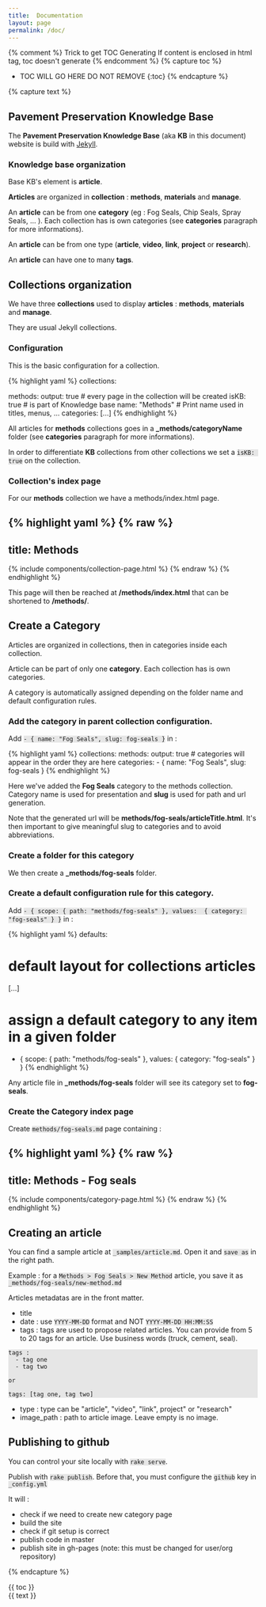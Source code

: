 ```yaml
---
title:  Documentation
layout: page
permalink: /doc/
---
```


{% comment %}
Trick to get TOC Generating
If content is enclosed in html tag, toc doesn't generate
{% endcomment %}
{% capture toc %}
* TOC WILL GO HERE DO NOT REMOVE
{:toc}
{% endcapture %}

{% capture text %}
## Pavement Preservation Knowledge Base
The **Pavement Preservation Knowledge Base** (aka **KB** in this document) website is build with [Jekyll](http://jekyllrb.com/).

### Knowledge base organization
Base KB's element is **article**.

**Articles** are organized in **collection** : **methods**, **materials** and **manage**.

An **article** can be from one **category** (eg : Fog Seals, Chip Seals, Spray Seals, ... ). Each collection has is own categories (see **categories** paragraph for more informations).

An **article** can be from one type (**article**, **video**, **link**, **project** or **research**).

An **article** can have one to many **tags**.

## Collections organization

We have three **collections** used to display **articles** : **methods**, **materials** and **manage**.

They are usual Jekyll collections.

### Configuration
This is the basic configuration for a collection.

{% highlight yaml %}
collections:

  methods:
    output: true   # every page in the collection will be created
    isKB: true     # is part of Knowledge base
    name: "Methods" # Print name used in titles, menus, ...
    categories:
      [...]
{% endhighlight %}

All articles for **methods** collections goes in a **_methods/categoryName** folder
(see **categories** paragraph for more informations).

In order to differentiate **KB** collections from other collections we set a `isKB: true` on the collection.

### Collection's index page

For our **methods** collection we have a methods/index.html page.

{% highlight yaml %}
{% raw %}
---
title: Methods
---
{% include components/collection-page.html %}
{% endraw %}
{% endhighlight %}

This page will then be reached at **/methods/index.html** that can be shortened to **/methods/**.

## Create a Category

Articles are organized in collections, then in categories inside each collection.

Article can be part of only one **category**.
Each collection has is own categories.

A category is automatically assigned depending on the folder name and default configuration rules.

### Add the category in parent collection configuration.

Add `- { name: "Fog Seals", slug: fog-seals }` in :

{% highlight yaml %}
collections:
  methods:
    output: true
    # categories will appear in the order they are here
    categories:
        - { name: "Fog Seals", slug: fog-seals }
{% endhighlight %}

Here we've added the **Fog Seals** category to the methods collection.
Category name is used for presentation and **slug** is used for path and url generation.

Note that the generated url will be **methods/fog-seals/articleTitle.html**.
It's then important to give meaningful slug to categories and to avoid abbreviations.

### Create a folder for this category

We then create a **_methods/fog-seals** folder.

### Create a default configuration rule for this category.

Add `- { scope: { path: "methods/fog-seals" }, values:  { category: "fog-seals" } }` in :

{% highlight yaml %}
defaults:
  # default layout for collections articles
[...]

# assign a default category to any item in a given folder
  - { scope: { path: "methods/fog-seals" }, values:  { category: "fog-seals" } }
{% endhighlight %}

Any article file in **_methods/fog-seals** folder will see its category set to **fog-seals**.

### Create the Category index page

Create `methods/fog-seals.md` page containing :

{% highlight yaml %}
{% raw %}
---
title: Methods - Fog seals
---
{% include components/category-page.html %}
{% endraw %}
{% endhighlight %}

## Creating an article

You can find a sample article at `_samples/article.md`.
Open it and `save as` in the right path.

Example : for a `Methods > Fog Seals > New Method` article, you save it as
`_methods/fog-seals/new-method.md`

Articles metadatas are in the front matter.

  - title
  - date : use `YYYY-MM-DD` format and NOT `YYYY-MM-DD HH:MM:SS`
  - tags : tags are used to propose related articles. You can provide from 5 to 20 tags for an article. Use business words (truck, cement, seal).

```
tags :
  - tag one
  - tag two

or

tags: [tag one, tag two]
```
  - type : type can be "article", "video", "link", project" or "research"
  - image_path : path to article image. Leave empty is no image.

## Publishing to github

You can control your site locally with `rake serve`.

Publish with `rake publish`. Before that, you must configure the `github` key in `_config.yml`

It will :

  - check if we need to create new category page
  - build the site
  - check if git setup is correct
  - publish code in master
  - publish site in gh-pages (note: this must be changed for user/org repository)

{% endcapture %}

<style>
  pre{
    background: #E6E6E6;
  }
  code{
    background: #E6E6E6;
    border: none;
  }
</style>


<div class="row">
  <div class="medium-4 columns">
{{ toc }}
  </div>
  <div class="medium-8 columns">
{{ text }}
  </div>
</div>
